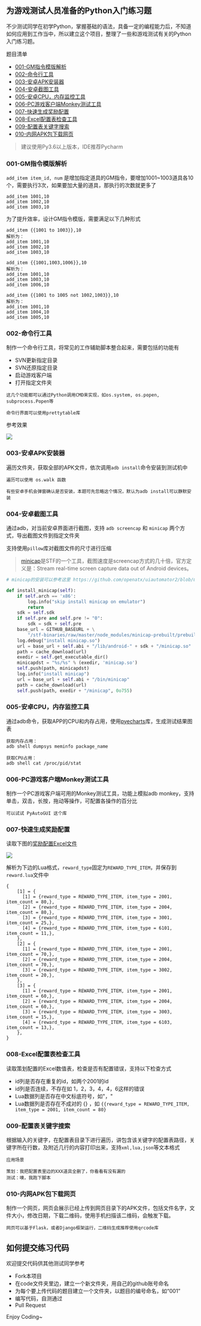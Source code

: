 为游戏测试人员准备的Python入门练习题
---

不少测试同学在初学Python，掌握基础的语法，具备一定的编程能力后，不知道如何应用到工作当中，所以建立这个项目，整理了一些和游戏测试有关的Python入门练习题。

题目清单

- [001-GM指令模版解析](#001-GM指令模版解析)
- [002-命令行工具](#002-命令行工具)
- [003-安卓APK安装器](#003-安卓APK安装器)
- [004-安卓截图工具](#004-安卓截图工具)
- [005-安卓CPU，内存监控工具](#005-安卓CPU，内存监控工具)
- [006-PC游戏客户端Monkey测试工具](#006-PC游戏客户端Monkey测试工具)
- [007-快速生成奖励配置](#007-快速生成奖励配置)
- [008-Excel配置表检查工具](#008-Excel配置表检查工具)
- [009-配置表关键字搜索](#009-配置表关键字搜索)
- [010-内网APK包下载网页](#010-内网APK包下载网页)

> 建议使用Py3.6以上版本，IDE推荐Pycharm

### 001-GM指令模版解析

`add_item item_id, num` 是增加指定道具的GM指令，要增加1001~1003道具各10个，需要执行3次，如果要加大量的道具，那执行的次数就更多了

```
add_item 1001,10
add_item 1002,10
add_item 1003,10
```
为了提升效率，设计GM指令模版，需要满足以下几种形式

```
add_item {{1001 to 1003}},10
解析为：
add_item 1001,10
add_item 1002,10
add_item 1003,10

add_item {{1001,1003,1006}},10
解析为：
add_item 1001,10
add_item 1003,10
add_item 1006,10

add_item {{1001 to 1005 not 1002,1003}},10
解析为：
add_item 1001,10
add_item 1004,10
add_item 1005,10
```

### 002-命令行工具

制作一个命令行工具，将常见的工作辅助脚本整合起来，需要包括的功能有

- SVN更新指定目录
- SVN还原指定目录
- 启动游戏客户端
- 打开指定文件夹

```
这几个功能都可以通过Python调用CMD来实现，如os.system, os.popen, subprocess.Popen等

命令行界面可以使用prettytable库
```

参考效果

![](https://github.com/jianbing/python-practice-for-game-tester/raw/master/img/cmdtool.png)

### 003-安卓APK安装器

遍历文件夹，获取全部的APK文件，依次调用`adb install`命令安装到测试机中

```
遍历可以使用 os.walk 函数

有些安卓手机会弹窗确认是否安装，本题可先忽略这个情况，默认为adb install可以静默安装
```

### 004-安卓截图工具

通过adb，对当前安卓界面进行截图，支持 `adb screencap` 和 `minicap` 两个方式，导出截图文件到指定文件夹

支持使用`pillow`库对截图文件的尺寸进行压缩

> [minicap](https://github.com/openstf/minicap)是STF的一个工具，截图速度是screencap方式的几十倍，官方定义是：Stream real-time screen capture data out of Android devices。

```python
# minicap的安装可以参考这里 https://github.com/openatx/uiautomator2/blob/master/uiautomator2/__main__.py

def install_minicap(self):
    if self.arch == 'x86':
        log.info("skip install minicap on emulator")
        return
    sdk = self.sdk
    if self.pre and self.pre != "0":
        sdk = sdk + self.pre
    base_url = GITHUB_BASEURL + \
        "/stf-binaries/raw/master/node_modules/minicap-prebuilt/prebuilt/"
    log.debug("install minicap.so")
    url = base_url + self.abi + "/lib/android-" + sdk + "/minicap.so"
    path = cache_download(url)
    exedir = self.get_executable_dir()
    minicapdst = "%s/%s" % (exedir, 'minicap.so')
    self.push(path, minicapdst)
    log.info("install minicap")
    url = base_url + self.abi + "/bin/minicap"
    path = cache_download(url)
    self.push(path, exedir + "/minicap", 0o755)
```

### 005-安卓CPU，内存监控工具

通过adb命令，获取APP的CPU和内存占用，使用[pyecharts](https://github.com/pyecharts/pyecharts)库，生成测试结果图表

```
获取内存占用：
adb shell dumpsys meminfo package_name

获取CPU占用：
adb shell cat /proc/pid/stat
```


### 006-PC游戏客户端Monkey测试工具

制作一个PC游戏客户端可用的Monkey测试工具，功能上模拟adb monkey，支持单击，双击，长按，拖动等操作，可配置各操作的百分比

```
可以试试 PyAutoGUI 这个库
```

### 007-快速生成奖励配置

读取下图的[奖励配置Excel文件](https://github.com/jianbing/python-practice-for-game-tester/tree/master/res/快速生成奖励配置)

![](https://github.com/jianbing/python-practice-for-game-tester/raw/master/img/excel.png)

解析为下边的Lua格式，`reward_type`固定为`REWARD_TYPE_ITEM`，并保存到`reward.lua`文件中 

```
{
    [1] = {
      [1] = {reward_type = REWARD_TYPE_ITEM, item_type = 2001, item_count = 80,},
      [2] = {reward_type = REWARD_TYPE_ITEM, item_type = 2004, item_count = 80,},
      [3] = {reward_type = REWARD_TYPE_ITEM, item_type = 3001, item_count = 25,},
      [4] = {reward_type = REWARD_TYPE_ITEM, item_type = 6101, item_count = 11,},
    },
    [2] = {
      [1] = {reward_type = REWARD_TYPE_ITEM, item_type = 2001, item_count = 70,},
      [2] = {reward_type = REWARD_TYPE_ITEM, item_type = 2004, item_count = 70,},
      [3] = {reward_type = REWARD_TYPE_ITEM, item_type = 3002, item_count = 20,},
    },
    [3] = {
      [1] = {reward_type = REWARD_TYPE_ITEM, item_type = 2001, item_count = 60,},
      [2] = {reward_type = REWARD_TYPE_ITEM, item_type = 2004, item_count = 60,},
      [3] = {reward_type = REWARD_TYPE_ITEM, item_type = 3003, item_count = 15,},
      [4] = {reward_type = REWARD_TYPE_ITEM, item_type = 6103, item_count = 13,},
    },
}
```

### 008-Excel配置表检查工具

读取策划配置的Excel数值表，检查是否有配置错误，支持以下检查方式

- id列是否存在重复的id，如两个2001的id
- id列是否连续，不存在如 1，2，3，4，4，6这样的错误
- Lua数据列是否存在中文标底符号，如"，"
- Lua数据列是否存在不成对的 {} ，如 `{{reward_type = REWARD_TYPE_ITEM, item_type = 2001, item_count = 80}`

### 009-配置表关键字搜索

根据输入的关键字，在配置表目录下进行遍历，讲包含该关键字的配置表路径，关键字所在行数，及附近几行的内容打印出来，支持`xml,lua,json`等文本格式

```
应用场景

策划：我把配置表里边的XXX道具全删了，你看看有没有漏的
测试：噢，我跑下脚本
```

### 010-内网APK包下载网页

制作一个网页，网页会展示已经上传到网页目录下的APK文件，包括文件名字，文件大小，修改日期，下载二维码，使用手机扫描该二维码，会触发下载。

```
网页可以基于Flask，或者Django框架运行，二维码生成推荐使用qrcode库
```

## 如何提交练习代码

欢迎提交代码供其他测试同学参考

- Fork本项目
- 在code文件夹里边，建立一个新文件夹，用自己的github账号命名
- 为每个要上传代码的题目建立一个文件夹，以题目的编号命名，如“001”
- 编写代码，自测通过
- Pull Request

Enjoy Coding~